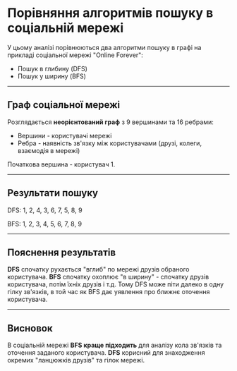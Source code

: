 # Порівняння алгоритмів пошуку в соціальній мережі

У цьому аналізі порівнюються два алгоритми пошуку в графі на прикладі соціальної мережі "Online Forever":

- Пошук в глибину (DFS)
- Пошук у ширину (BFS)

___

## Граф соціальної мережі

Розглядається **неорієнтований граф** з 9 вершинами та 16 ребрами:

- Вершини - користувачі мережі 
- Ребра - наявність зв'язку між користувачами (друзі, колеги, взаємодія в мережі)

Початкова вершина - користувач 1.

___

## Результати пошуку

DFS: 1, 2, 4, 3, 6, 7, 5, 8, 9

BFS: 1, 2, 3, 4, 5, 6, 7, 8, 9

___

## Пояснення результатів

**DFS** спочатку рухається "вглиб" по мережі друзів обраного користувача.
**BFS** спочатку охоплює "в ширину" - спочатку друзів користувача, потім їхніх друзів і т.д.
Тому DFS може піти далеко в одну гілку зв'язків, в той час як BFS дає уявлення про ближнє оточення користувача.

___

## Висновок

В соціальній мережі **BFS краще підходить** для аналізу кола зв'язків та оточення заданого користувача.
**DFS** корисний для знаходження окремих "ланцюжків друзів" та гілок мережі.